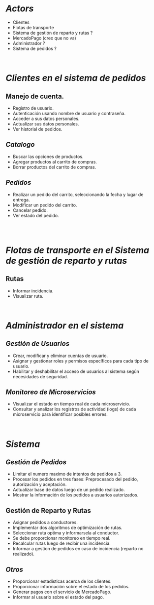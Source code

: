 # ***Actors***
- Clientes
- Flotas de transporte
- Sistema de gestión de reparto y rutas ?
- MercadoPago (creo que no va)
- Administrador ? 
- Sistema de pedidos ?


<br>

# ***Clientes en el sistema de pedidos***

## Manejo de cuenta.
- Registro de usuario.
- Autenticación usando nombre de usuario y contraseña.
- Acceder a sus datos personales.
- Actualizar sus datos personales.
- Ver historial de pedidos.

## ***Catalogo*** 
- Buscar las opciones de productos.
- Agregar productos al carrito de compras. 
- Borrar productos del carrito de compras. 
    
## ***Pedidos*** 
- Realizar un pedido del carrito, seleccionando la fecha y lugar de entrega.
- Modificar un pedido del carrito.
- Cancelar pedido.
- Ver estado del pedido.

<br>

<br>


# ***Flotas de transporte en el Sistema de gestión de reparto y rutas***

## Rutas
- Informar incidencia.
- Visualizar ruta.

<br>


# ***Administrador en el sistema***

## ***Gestión de Usuarios***
- Crear, modificar y eliminar cuentas de usuario.
- Asignar y gestionar roles y permisos específicos para cada tipo de usuario.
- Habilitar y deshabilitar el acceso de usuarios al sistema según necesidades de seguridad.

## ***Monitoreo de Microservicios***
- Visualizar el estado en tiempo real de cada microservicio.
- Consultar y analizar los registros de actividad (logs) de cada microservicio para identificar posibles errores.

<br>

# ***Sistema*** 
[comment]: <> (Ver si separar el sistema en distintos microservicios ahora o hacerlo general)
## ***Gestión de Pedidos***
- Limitar el numero maximo de intentos de pedidos a 3.
- Procesar los pedidos en tres fases: Preprocesado del pedido, autorización y aceptación.
- Actualizar base de datos luego de un pedido realizado.
- Mostrar la información de los pedidos a usuarios autorizados.

## Gestión de Reparto y Rutas
- Asignar pedidos a conductores.
- Implementar dos algoritmos de optimización de rutas.
- Seleccionar ruta optima y informarsela al conductor.
- Se debe proporcionar monitoreo en tiempo real.
- Recalcular rutas luego de recibir una incidencia.
- Informar a gestion de pedidos en caso de incidencia (reparto no realizado).

## ***Otros***
- Proporcionar estadisticas acerca de los clíentes.
- Proporcionar información sobre el estado de los pedidos.
- Generar pagos con el servicio de MercadoPago.
- Informar al usuario sobre el estado del pago.
